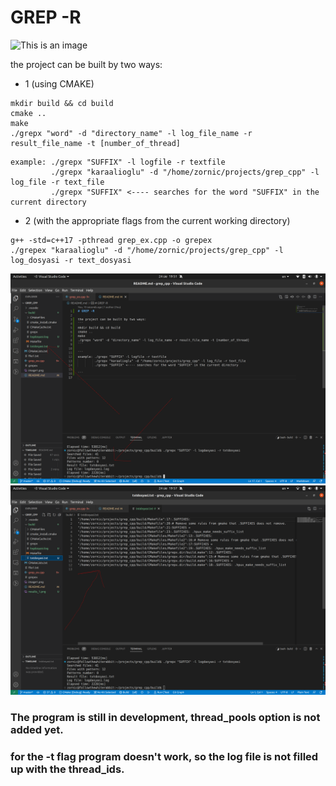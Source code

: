 # GREP -R 

![This is an image](https://b.thumbs.redditmedia.com/-aE3xdHIxgj6lkoWVGjPdwX44_FMWaCJpbi6QUWNnMU.png)

the project can be built by two ways:

- 1 (using CMAKE)

```
mkdir build && cd build 
cmake ..
make
./grepx "word" -d "directory_name" -l log_file_name -r result_file_name -t [number_of_thread]
```

```
example: ./grepx "SUFFIX" -l logfile -r textfile
         ./grepx "karaalioglu" -d "/home/zornic/projects/grep_cpp" -l log_file -r text_file
         ./grepx "SUFFIX" <---- searches for the word "SUFFIX" in the current directory 

```

- 2 (with the appropriate flags from the current working directory)

```
g++ -std=c++17 -pthread grep_ex.cpp -o grepex
./grepex "karaalioglu" -d "/home/zornic/projects/grep_cpp" -l log_dosyasi -r text_dosyasi

```

<p align="center">
  <img src="results_1.png" width="600" title="hover text">
  <img src="results_2.png" width="600" alt="accessibility text">
</p>

### The program is still in development, thread_pools option is not added yet. 
### for the -t flag program doesn't work, so the log file is not filled up with the thread_ids. 

